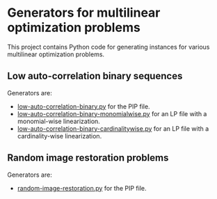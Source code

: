# Generators for multilinear optimization problems

This project contains Python code for generating instances for various multilinear optimization problems.

## Low auto-correlation binary sequences

Generators are:
* [low-auto-correlation-binary.py](/low-auto-correlation-binary.py) for the PIP file.
* [low-auto-correlation-binary-monomialwise.py](/low-auto-correlation-binary-monomialwise.py) for an LP file with a monomial-wise linearization.
* [low-auto-correlation-binary-cardinalitywise.py](/low-auto-correlation-binary-cardinalitywise.py) for an LP file with a cardinality-wise linearization.

## Random image restoration problems

Generators are:
* [random-image-restoration.py](/random-image-restoration.py) for the PIP file.
